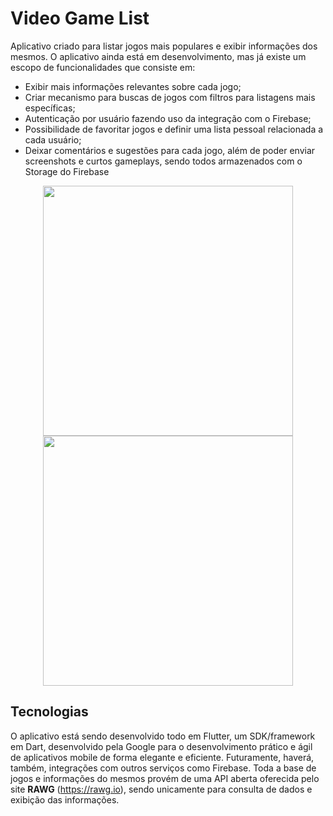 # Video Game List
Aplicativo criado para listar jogos mais populares e exibir informações dos mesmos. O aplicativo ainda está em desenvolvimento, mas já existe um escopo de funcionalidades que consiste em:
- Exibir mais informações relevantes sobre cada jogo;
- Criar mecanismo para buscas de jogos com filtros para listagens mais específicas;
- Autenticação por usuário fazendo uso da integração com o Firebase;
- Possibilidade de favoritar jogos e definir uma lista pessoal relacionada a cada usuário;
- Deixar comentários e sugestões para cada jogo, além de poder enviar screenshots e curtos gameplays, sendo todos armazenados com o Storage do Firebase

<p align="center">
<img src="https://firebasestorage.googleapis.com/v0/b/projetos-firebase.appspot.com/o/photo_2020-03-13_15-39-16.jpg?alt=media&token=a86ac7d2-ae76-4a00-b0a9-5a1e8b08b3b5" width="400">
<img src="https://firebasestorage.googleapis.com/v0/b/projetos-firebase.appspot.com/o/photo_2020-03-13_15-39-21.jpg?alt=media&token=be204ecc-0e5f-4c4a-8fef-09a1dcb4d297" width="400">
</p>

## Tecnologias
O aplicativo está sendo desenvolvido todo em Flutter, um SDK/framework em Dart, desenvolvido pela Google para o desenvolvimento prático e ágil de aplicativos mobile de forma elegante e eficiente. Futuramente, haverá, também, integrações com outros serviços como Firebase.
Toda a base de jogos e informações do mesmos provém de uma API aberta oferecida pelo site **RAWG** (https://rawg.io), sendo unicamente para consulta de dados e exibição das informações.

